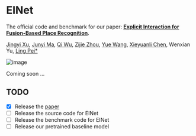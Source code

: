 # EINet
The official code and benchmark for our paper: [**Explicit Interaction for Fusion-Based Place Recognition**](https://arxiv.org/abs/2402.17264).

[Jingyi Xu](https://github.com/BIT-XJY), [Junyi Ma](https://github.com/BIT-MJY),  [Qi Wu](https://github.com/Gatsby23), [Zijie Zhou](https://github.com/ZhouZijie77), [Yue Wang](https://scholar.google.com.hk/citations?hl=zh-CN&user=N543LSoAAAAJ), [Xieyuanli Chen](https://github.com/Chen-Xieyuanli), Wenxian Yu, [Ling Pei*](https://scholar.google.com.hk/citations?hl=zh-CN&user=Vm7d2EkAAAAJ)

![image](https://github.com/BIT-XJY/EINet/assets/83287843/c560b31c-86d0-4ec8-a1b0-c6b8da79db0f)


Coming soon ...

## TODO
- [X] Release the [paper](https://arxiv.org/abs/2402.17264)
- [ ] Release the source code for EINet
- [ ] Release the benchmark code for EINet
- [ ] Release our pretrained baseline model
